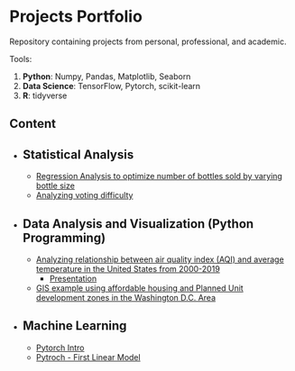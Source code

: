 # Projects Portfolio
Repository containing projects from personal, professional, and academic. 

Tools:
  1. **Python**: Numpy, Pandas, Matplotlib, Seaborn
  2. **Data Science**: TensorFlow, Pytorch, scikit-learn
  3. **R**: tidyverse

## Content
- ## Statistical Analysis
  - [Regression Analysis to optimize number of bottles sold by varying bottle size](https://github.com/zfenton/Portfolio/blob/Main/school_projects/Coy_Ote_Liquor_EDA_and_Report.Rmd)
  - [Analyzing voting difficulty](https://github.com/zfenton/Portfolio/blob/Main/school_projects/analyzing_voting_difficulty.Rmd)
- ## Data Analysis and Visualization (Python Programming)
  - [Analyzing relationship between air quality index (AQI) and average temperature in the United States from 2000-2019](https://github.com/zfenton/Portfolio/blob/Main/school_projects/DataSci200_code.ipynb)
    - [Presentation](https://github.com/zfenton/Portfolio/blob/Main/school_projects/Datasci200_Final_Project_presentation.pdf)
  - [GIS example using affordable housing and Planned Unit development zones in the Washington D.C. Area](https://github.com/zfenton/Portfolio/blob/Main/GIS_example.ipynb)
- ## Machine Learning
  - [Pytorch Intro](https://github.com/zfenton/Portfolio/blob/Main/pytorch_explore.ipynb)
  - [Pytroch - First Linear Model](https://github.com/zfenton/Portfolio/blob/Main/pytorch_FirstLinearModel.ipynb) 
